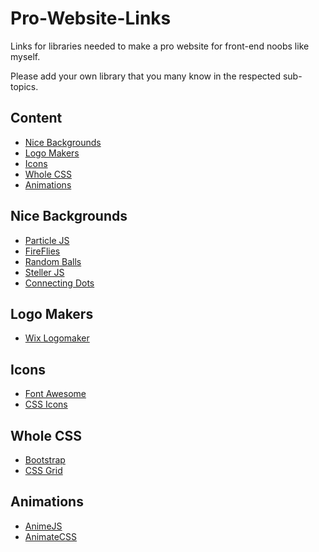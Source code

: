 # Pro-Website-Links

Links for libraries needed to make a pro website for front-end noobs like myself.

Please add your own library that you many know in the respected sub-topics.

## Content

 - [Nice Backgrounds](#nice-backgrounds)
 - [Logo Makers](#logo-makers)
 - [Icons](#icons)
 - [Whole CSS](#whole-css)
 - [Animations](#animations)
 
## Nice Backgrounds

- [Particle JS](https://github.com/VincentGarreau/particles.js/)
- [FireFlies](https://codepen.io/Thibka/pen/mWGxNj)
- [Random Balls](https://codepen.io/nashvail/pen/wpGgXO)
- [Steller JS](http://markdalgleish.com/projects/stellar.js/)
- [Connecting Dots](https://codepen.io/dado3212/pen/YPzOKj)

## Logo Makers

- [Wix Logomaker](https://www.wix.com/logo/maker)

## Icons

- [Font Awesome](https://fontawesome.com/)
- [CSS Icons](http://cssicon.space/#/)

## Whole CSS

- [Bootstrap](https://getbootstrap.com/)
- [CSS Grid](https://cssgrid.io/)

## Animations

- [AnimeJS](https://github.com/juliangarnier/anime/)
- [AnimateCSS](https://github.com/daneden/animate.css)

